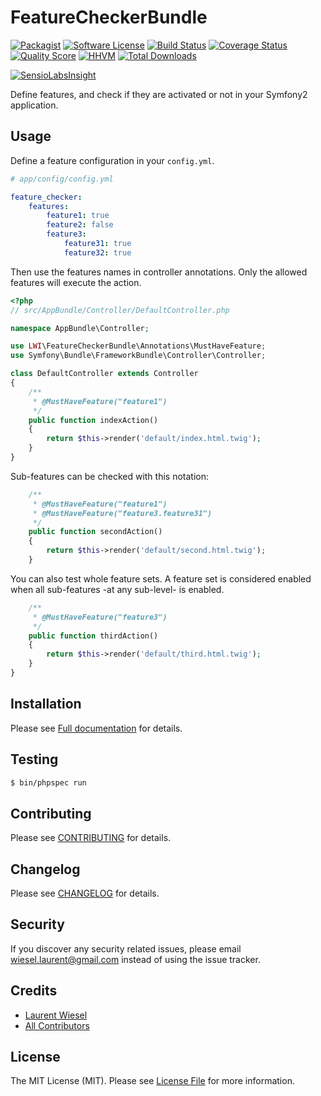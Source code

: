 # FeatureCheckerBundle

[![Packagist](https://img.shields.io/packagist/v/lwiesel/feature-checker-bundle.svg)](https://packagist.org/packages/lwiesel/feature-checker-bundle)
[![Software License](https://img.shields.io/badge/license-MIT-brightgreen.svg?style=flat-square)](LICENSE.md)
[![Build Status](https://img.shields.io/travis/lwiesel/FeatureCheckerBundle/master.svg?style=flat-square)](https://travis-ci.org/lwiesel/FeatureCheckerBundle)
[![Coverage Status](https://img.shields.io/scrutinizer/coverage/g/lwiesel/FeatureCheckerBundle.svg?style=flat-square)](https://scrutinizer-ci.com/g/lwiesel/FeatureCheckerBundle/code-structure)
[![Quality Score](https://img.shields.io/scrutinizer/g/lwiesel/FeatureCheckerBundle.svg?style=flat-square)](https://scrutinizer-ci.com/g/lwiesel/FeatureCheckerBundle)
[![HHVM](https://img.shields.io/hhvm/lwiesel/feature-checker-bundle.svg)](http://hhvm.h4cc.de/package/lwiesel/feature-checker-bundle)
[![Total Downloads](https://img.shields.io/packagist/dt/lwiesel/feature-checker-bundle.svg?style=flat-square)](https://packagist.org/packages/lwiesel/feature-checker-bundle)

[![SensioLabsInsight](https://insight.sensiolabs.com/projects/45f2f618-d33b-405f-91f8-0f840a6ccf7d/big.png)](https://insight.sensiolabs.com/projects/45f2f618-d33b-405f-91f8-0f840a6ccf7d)

Define features, and check if they are activated or not in your Symfony2 application.

## Usage

Define a feature configuration in your `config.yml`.

``` yaml
# app/config/config.yml

feature_checker:
    features:
        feature1: true
        feature2: false
        feature3:
            feature31: true
            feature32: true
```

Then use the features names in controller annotations. Only the allowed features will execute the action.

``` php
<?php
// src/AppBundle/Controller/DefaultController.php

namespace AppBundle\Controller;

use LWI\FeatureCheckerBundle\Annotations\MustHaveFeature;
use Symfony\Bundle\FrameworkBundle\Controller\Controller;

class DefaultController extends Controller
{
    /**
     * @MustHaveFeature("feature1")
     */
    public function indexAction()
    {
        return $this->render('default/index.html.twig');
    }
}
```

Sub-features can be checked with this notation:

``` php
    /**
     * @MustHaveFeature("feature1")
     * @MustHaveFeature("feature3.feature31")
     */
    public function secondAction()
    {
        return $this->render('default/second.html.twig');
    }
```

You can also test whole feature sets. A feature set is considered enabled when all sub-features -at any sub-level- is enabled.

``` php
    /**
     * @MustHaveFeature("feature3")
     */
    public function thirdAction()
    {
        return $this->render('default/third.html.twig');
    }
}
```

## Installation

Please see [Full documentation](Resources/doc/index.md) for details.

## Testing

``` bash
$ bin/phpspec run
```

## Contributing

Please see [CONTRIBUTING](CONTRIBUTING.md) for details.

## Changelog

Please see [CHANGELOG](CHANGELOG.md) for details.

## Security

If you discover any security related issues, please email [wiesel.laurent@gmail.com](wiesel.laurent@gmail.com) instead of using the issue tracker.

## Credits

- [Laurent Wiesel](https://github.com/lwiesel)
- [All Contributors](../../contributors)

## License

The MIT License (MIT). Please see [License File](LICENSE.md) for more information.
